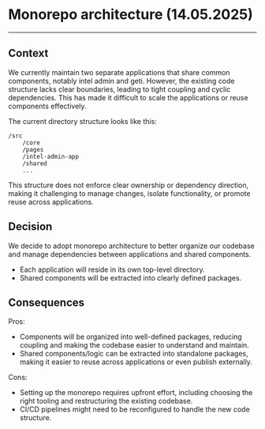 # Monorepo architecture (14.05.2025)
___

## Context
We currently maintain two separate applications that share common components, notably intel admin and geti. However, the existing code structure lacks clear boundaries, leading to tight coupling and cyclic dependencies. This has made it difficult to scale the applications or reuse components effectively.

The current directory structure looks like this:
```
/src
    /core
    /pages
    /intel-admin-app
    /shared
    ...
```
This structure does not enforce clear ownership or dependency direction, making it challenging to manage changes, isolate functionality, or promote reuse across applications.

## Decision
We decide to adopt monorepo architecture to better organize our codebase and manage dependencies between applications and shared components.
- Each application will reside in its own top-level directory.
- Shared components will be extracted into clearly defined packages.

## Consequences
Pros:
- Components will be organized into well-defined packages, reducing coupling and making the codebase easier to understand and maintain.
- Shared components/logic can be extracted into standalone packages, making it easier to reuse across applications or even publish externally.

Cons:
- Setting up the monorepo requires upfront effort, including choosing the right tooling and restructuring the existing codebase.
- CI/CD pipelines might need to be reconfigured to handle the new code structure.
